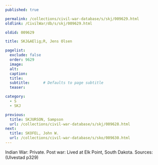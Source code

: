 ```yaml
---
published: true

permalink: /collections/civil-war-database/s/skj/009629.html
oldlink: /CivilWar/db/s/skj/009629.html

oldid: 009629

title: SKJ&AElig;R, Jens Olsen

pagelist:
  exclude: false
  order: 9629
  image: 
  alt:
  caption:
  title:
  subtitle:      # Defaults to page subtitle
  teaser:

category: 
  - S 
  - SKJ

previous:
  title: SKJURSON, Sampson
  url: /collections/civil-war-database/s/skj/009628.html  
next:
  title: SKOFEL, John W.
  url: /collections/civil-war-database/s/sko/009630.html   
---
```

Indian War: Private. Post war: Lived at Elk Point, South Dakota. Sources: (Ulvestad p329)